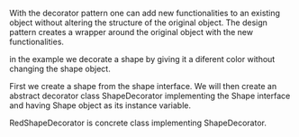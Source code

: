 
With the decorator pattern one can add new functionalities to an existing object without altering the structure of the original object. The design pattern creates a wrapper around the original object with the new functionalities.

in the example we decorate a shape by giving it a diferent color without changing the shape object. 

First we create a shape from the shape interface. We will then create an abstract decorator class ShapeDecorator implementing the Shape interface and having Shape object as its instance variable.

RedShapeDecorator is concrete class implementing ShapeDecorator.
